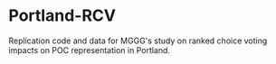 # Portland-RCV
Replication code and data for MGGG's study on ranked choice voting impacts on POC representation in Portland.




